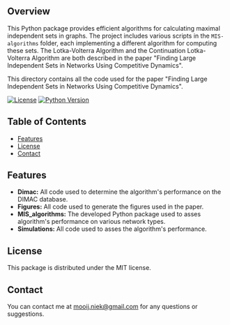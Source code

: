 ## Overview

This Python package provides efficient algorithms for calculating maximal independent sets in graphs. The project includes various scripts in the `MIS-algorithms` folder, each implementing a different algorithm for computing these sets. The Lotka-Volterra Algorithm and the Continuation Lotka-Volterra Algorithm are both described in the paper "Finding Large Independent Sets in Networks Using Competitive Dynamics".

This directory contains all the code used for the paper "Finding Large Independent Sets in Networks Using Competitive Dynamics".

[![License](https://img.shields.io/badge/license-MIT-blue.svg)](https://opensource.org/licenses/MIT)
[![Python Version](https://img.shields.io/badge/python-3.6%2B-blue.svg)](https://www.python.org/downloads/)

## Table of Contents

- [Features](#features)
- [License](#license)
- [Contact](#contact)

## Features

- **Dimac:** All code used to determine the algorithm's performance on the DIMAC database.
- **Figures:** All code used to generate the figures used in the paper.
- **MIS_algorithms:** The developed Python package used to asses algorithm's performance on various network types.
- **Simulations:** All code used to asses the algorithm's performance.

## License
This package is distributed under the MIT license.

## Contact
You can contact me at mooij.niek@gmail.com for any questions or suggestions.